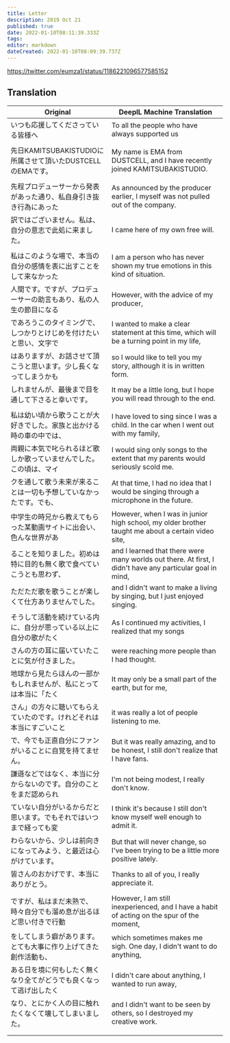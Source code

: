 ```yaml
---
title: Letter
description: 2019 Oct 21
published: true
date: 2022-01-10T08:11:39.333Z
tags: 
editor: markdown
dateCreated: 2022-01-10T08:09:39.737Z
---
```


https://twitter.com/eumza1/status/1186221096577585152

## Translation

|Original|DeeplL Machine Translation|
|--------|--------------------------|
|いつも応援してくださっている皆様へ|To all the people who have always supported us|
| | |
|先日KAMITSUBAKISTUDIOに所属させて頂いたDUSTCELLのEMAです。|My name is EMA from DUSTCELL, and I have recently joined KAMITSUBAKISTUDIO.|
| | |
|先程プロデューサーから発表があった通り、私自身引き抜き行為にあった|As announced by the producer earlier, I myself was not pulled out of the company.|
|訳ではございません。私は、自分の意志で此処に来ました。|I came here of my own free will.|
| | |
|私はこのような場で、本当の自分の感情を表に出すことをして来なかった|I am a person who has never shown my true emotions in this kind of situation.|
|人間です。ですが、プロデューサーの助言もあり、私の人生の節目になる|However, with the advice of my producer,
|であろうこのタイミングで、しつかりとけじめを付けたいと思い、文字で|I wanted to make a clear statement at this time, which will be a turning point in my life, |
|はありますが、お話させて頂こうと思います。少し長くなってしまうかも|so I would like to tell you my story, although it is in written form.|
|しれませんが、最後まで目を通して下さると幸いです。|It may be a little long, but I hope you will read through to the end.|
| | |
|私は幼い頃から歌うことが大好きでした。家族と出かける時の車の中では、|I have loved to sing since I was a child. In the car when I went out with my family,|
|両親に本気で叱られるほど歌しか歌っていませんでした。この頃は、マイ|I would sing only songs to the extent that my parents would seriously scold me.|
|クを通して歌う未来が来ることは一切も予想していなかったです。でも、|At that time, I had no idea that I would be singing through a microphone in the future.|
|中学生の時兄から教えてもらった某動画サイトに出会い、色んな世界があ|However, when I was in junior high school, my older brother taught me about a certain video site,|
|ることを知りました。初めは特に目的も無く歌で食べていこうとも思わず、|and I learned that there were many worlds out there. At first, I didn't have any particular goal in mind, |
|ただただ歌を歌うことが楽しくて仕方ありませんでした。|and I didn't want to make a living by singing, but I just enjoyed singing.|
|そうして活動を続けている内に、自分が思っている以上に自分の歌がたく|As I continued my activities, I realized that my songs|
|さんの方の耳に届いていたことに気が付きました。| were reaching more people than I had thought.|
|地球から見たらほんの一部かもしれませんが、私にとっては本当に「たく|It may only be a small part of the earth, but for me,|
|さん」の方々に聴いてもらえていたのです。けれどそれは本当にすごいこと|it was really a lot of people listening to me. |
|で、今でも正直自分にファンがいることに自覚を持てません。|But it was really amazing, and to be honest, I still don't realize that I have fans.|
|謙遜などではなく、本当に分からないのです。自分のことをまだ認められ|I'm not being modest, I really don't know. |
|ていない自分がいるからだと思います。でもそれではいつまで経っても変|I think it's because I still don't know myself well enough to admit it.|
|わらないから、少しは前向きになってみよう、と最近は心がけています。|But that will never change, so I've been trying to be a little more positive lately.|
|皆さんのおかげです、本当にありがとう。|Thanks to all of you, I really appreciate it.|
| | |
|ですが、私はまだ未熟で、時々自分でも溜め息が出るほど思い付きで行動|However, I am still inexperienced, and I have a habit of acting on the spur of the moment,|
|をしてしまう癖があります。とても大事に作り上げてきた創作活動も、|which sometimes makes me sigh. One day, I didn't want to do anything,|
|ある日を境に何もしたく無くなり全てがどうでも良くなって逃げ出したく|I didn't care about anything, I wanted to run away,|
|なり、とにかく人の目に触れたくなくて壊してしまいました。|and I didn't want to be seen by others, so I destroyed my creative work.|
| | |
| | |